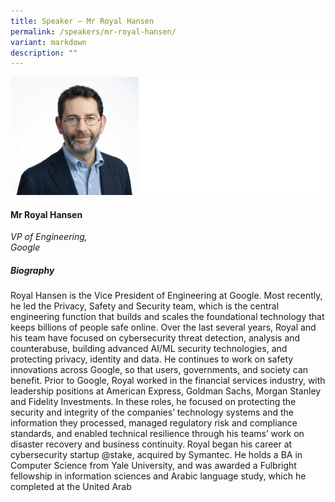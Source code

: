 ```yaml
---
title: Speaker – Mr Royal Hansen
permalink: /speakers/mr-royal-hansen/
variant: markdown
description: ""
---
```

![](/images/2025%20speakers/Royal_Hansen_headshot.png)
#### **Mr Royal Hansen**

*VP of Engineering, <br>Google*

##### **Biography**
Royal Hansen is the Vice President of Engineering at Google. Most recently, he led the Privacy, Safety and Security team, which is the central engineering function that builds and scales the foundational technology that keeps billions of people safe online. Over the last several years, Royal and his team have focused on cybersecurity threat detection, analysis and counterabuse, building advanced AI/ML security technologies, and protecting privacy, identity and data. He continues to work on safety innovations across Google, so that users, governments, and society can benefit. Prior to Google, Royal worked in the financial services industry, with leadership positions at American Express, Goldman Sachs, Morgan Stanley and Fidelity Investments. In these roles, he focused on protecting the security and integrity of the companies’ technology systems and the information they processed, managed regulatory risk and compliance standards, and enabled technical resilience through his teams’ work on disaster recovery and business continuity. Royal began his career at cybersecurity startup @stake, acquired by Symantec. He holds a BA in Computer Science from Yale University, and was awarded a Fulbright fellowship in information sciences and Arabic language study, which he completed at the United Arab